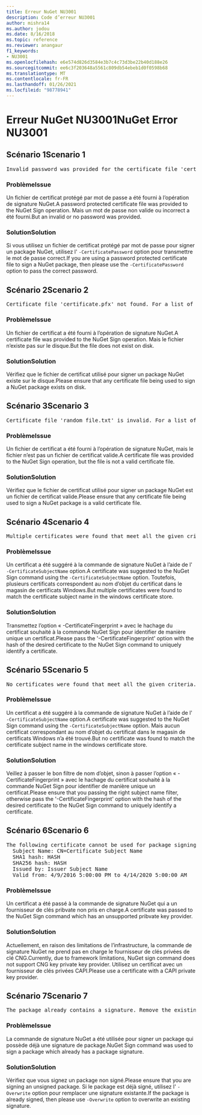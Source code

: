 ```yaml
---
title: Erreur NuGet NU3001
description: Code d’erreur NU3001
author: mishra14
ms.author: jodou
ms.date: 8/16/2018
ms.topic: reference
ms.reviewer: anangaur
f1_keywords:
- NU3001
ms.openlocfilehash: e6e574d826d3584e3b7c4c73d3be22b40d188e26
ms.sourcegitcommit: ee6c3f203648a5561c809db54ebeb1d0f0598b68
ms.translationtype: MT
ms.contentlocale: fr-FR
ms.lasthandoff: 01/26/2021
ms.locfileid: "98778941"
---
```

# <a name="nuget-error-nu3001"></a><span data-ttu-id="ec1e5-103">Erreur NuGet NU3001</span><span class="sxs-lookup"><span data-stu-id="ec1e5-103">NuGet Error NU3001</span></span>

## <a name="scenario-1"></a><span data-ttu-id="ec1e5-104">Scénario 1</span><span class="sxs-lookup"><span data-stu-id="ec1e5-104">Scenario 1</span></span>

<pre>Invalid password was provided for the certificate file 'certificate.pfx'. Provide a valid password using the '-CertificatePassword' option.</pre>

### <a name="issue"></a><span data-ttu-id="ec1e5-105">Problème</span><span class="sxs-lookup"><span data-stu-id="ec1e5-105">Issue</span></span>

<span data-ttu-id="ec1e5-106">Un fichier de certificat protégé par mot de passe a été fourni à l’opération de signature NuGet.</span><span class="sxs-lookup"><span data-stu-id="ec1e5-106">A password protected certificate file was provided to the NuGet Sign operation.</span></span> <span data-ttu-id="ec1e5-107">Mais un mot de passe non valide ou incorrect a été fourni.</span><span class="sxs-lookup"><span data-stu-id="ec1e5-107">But an invalid or no password was provided.</span></span>


### <a name="solution"></a><span data-ttu-id="ec1e5-108">Solution</span><span class="sxs-lookup"><span data-stu-id="ec1e5-108">Solution</span></span>

<span data-ttu-id="ec1e5-109">Si vous utilisez un fichier de certificat protégé par mot de passe pour signer un package NuGet, utilisez l' `-CertificatePassword` option pour transmettre le mot de passe correct.</span><span class="sxs-lookup"><span data-stu-id="ec1e5-109">If you are using a password protected certificate file to sign a NuGet package, then please use the `-CertificatePassword` option to pass the correct password.</span></span>



## <a name="scenario-2"></a><span data-ttu-id="ec1e5-110">Scénario 2</span><span class="sxs-lookup"><span data-stu-id="ec1e5-110">Scenario 2</span></span>

<pre>Certificate file 'certificate.pfx' not found. For a list of accepted ways to provide a certificate, visit https://docs.nuget.org/docs/reference/command-line-reference.</pre>

### <a name="issue"></a><span data-ttu-id="ec1e5-111">Problème</span><span class="sxs-lookup"><span data-stu-id="ec1e5-111">Issue</span></span>

<span data-ttu-id="ec1e5-112">Un fichier de certificat a été fourni à l’opération de signature NuGet.</span><span class="sxs-lookup"><span data-stu-id="ec1e5-112">A certificate file was provided to the NuGet Sign operation.</span></span> <span data-ttu-id="ec1e5-113">Mais le fichier n’existe pas sur le disque.</span><span class="sxs-lookup"><span data-stu-id="ec1e5-113">But the file does not exist on disk.</span></span>


### <a name="solution"></a><span data-ttu-id="ec1e5-114">Solution</span><span class="sxs-lookup"><span data-stu-id="ec1e5-114">Solution</span></span>

<span data-ttu-id="ec1e5-115">Vérifiez que le fichier de certificat utilisé pour signer un package NuGet existe sur le disque.</span><span class="sxs-lookup"><span data-stu-id="ec1e5-115">Please ensure that any certificate file being used to sign a NuGet package exists on disk.</span></span>



## <a name="scenario-3"></a><span data-ttu-id="ec1e5-116">Scénario 3</span><span class="sxs-lookup"><span data-stu-id="ec1e5-116">Scenario 3</span></span>

<pre>Certificate file 'random_file.txt' is invalid. For a list of accepted ways to provide a certificate, visit https://docs.nuget.org/docs/reference/command-line-reference.</pre>

### <a name="issue"></a><span data-ttu-id="ec1e5-117">Problème</span><span class="sxs-lookup"><span data-stu-id="ec1e5-117">Issue</span></span>

<span data-ttu-id="ec1e5-118">Un fichier de certificat a été fourni à l’opération de signature NuGet, mais le fichier n’est pas un fichier de certificat valide.</span><span class="sxs-lookup"><span data-stu-id="ec1e5-118">A certificate file was provided to the NuGet Sign operation, but the file is not a valid certificate file.</span></span>


### <a name="solution"></a><span data-ttu-id="ec1e5-119">Solution</span><span class="sxs-lookup"><span data-stu-id="ec1e5-119">Solution</span></span>

<span data-ttu-id="ec1e5-120">Vérifiez que le fichier de certificat utilisé pour signer un package NuGet est un fichier de certificat valide.</span><span class="sxs-lookup"><span data-stu-id="ec1e5-120">Please ensure that any certificate file being used to sign a NuGet package is a valid certificate file.</span></span>



## <a name="scenario-4"></a><span data-ttu-id="ec1e5-121">Scénario 4</span><span class="sxs-lookup"><span data-stu-id="ec1e5-121">Scenario 4</span></span>

<pre>Multiple certificates were found that meet all the given criteria. Use the '-CertificateFingerprint' option with the hash of the desired certificate.</pre>

### <a name="issue"></a><span data-ttu-id="ec1e5-122">Problème</span><span class="sxs-lookup"><span data-stu-id="ec1e5-122">Issue</span></span>

<span data-ttu-id="ec1e5-123">Un certificat a été suggéré à la commande de signature NuGet à l’aide de l' `-CertificateSubjectName` option.</span><span class="sxs-lookup"><span data-stu-id="ec1e5-123">A certificate was suggested to the NuGet Sign command using the `-CertificateSubjectName` option.</span></span> <span data-ttu-id="ec1e5-124">Toutefois, plusieurs certificats correspondent au nom d’objet du certificat dans le magasin de certificats Windows.</span><span class="sxs-lookup"><span data-stu-id="ec1e5-124">But multiple certificates were found to match the certificate subject name in the windows certificate store.</span></span>


### <a name="solution"></a><span data-ttu-id="ec1e5-125">Solution</span><span class="sxs-lookup"><span data-stu-id="ec1e5-125">Solution</span></span>

<span data-ttu-id="ec1e5-126">Transmettez l’option « -CertificateFingerprint » avec le hachage du certificat souhaité à la commande NuGet Sign pour identifier de manière unique un certificat.</span><span class="sxs-lookup"><span data-stu-id="ec1e5-126">Please pass the '-CertificateFingerprint' option with the hash of the desired certificate to the NuGet Sign command to uniquely identify a certificate.</span></span>



## <a name="scenario-5"></a><span data-ttu-id="ec1e5-127">Scénario 5</span><span class="sxs-lookup"><span data-stu-id="ec1e5-127">Scenario 5</span></span>

<pre>No certificates were found that meet all the given criteria. For a list of accepted ways to provide a certificate, visit https://docs.nuget.org/docs/reference/command-line-reference.</pre>

### <a name="issue"></a><span data-ttu-id="ec1e5-128">Problème</span><span class="sxs-lookup"><span data-stu-id="ec1e5-128">Issue</span></span>

<span data-ttu-id="ec1e5-129">Un certificat a été suggéré à la commande de signature NuGet à l’aide de l' `-CertificateSubjectName` option.</span><span class="sxs-lookup"><span data-stu-id="ec1e5-129">A certificate was suggested to the NuGet Sign command using the `-CertificateSubjectName` option.</span></span> <span data-ttu-id="ec1e5-130">Mais aucun certificat correspondant au nom d’objet du certificat dans le magasin de certificats Windows n’a été trouvé.</span><span class="sxs-lookup"><span data-stu-id="ec1e5-130">But no certificate was found to match the certificate subject name in the windows certificate store.</span></span>


### <a name="solution"></a><span data-ttu-id="ec1e5-131">Solution</span><span class="sxs-lookup"><span data-stu-id="ec1e5-131">Solution</span></span>

<span data-ttu-id="ec1e5-132">Veillez à passer le bon filtre de nom d’objet, sinon à passer l’option « -CertificateFingerprint » avec le hachage du certificat souhaité à la commande NuGet Sign pour identifier de manière unique un certificat.</span><span class="sxs-lookup"><span data-stu-id="ec1e5-132">Please ensure that you passing the right subject name filter, otherwise pass the '-CertificateFingerprint' option with the hash of the desired certificate to the NuGet Sign command to uniquely identify a certificate.</span></span>



## <a name="scenario-6"></a><span data-ttu-id="ec1e5-133">Scénario 6</span><span class="sxs-lookup"><span data-stu-id="ec1e5-133">Scenario 6</span></span>

<pre>The following certificate cannot be used for package signing as the private key provider is unsupported:
  Subject Name: CN=Certificate Subject Name
  SHA1 hash: HASH
  SHA256 hash: HASH
  Issued by: Issuer Subject Name
  Valid from: 4/9/2016 5:00:00 PM to 4/14/2020 5:00:00 AM</pre>

### <a name="issue"></a><span data-ttu-id="ec1e5-134">Problème</span><span class="sxs-lookup"><span data-stu-id="ec1e5-134">Issue</span></span>

<span data-ttu-id="ec1e5-135">Un certificat a été passé à la commande de signature NuGet qui a un fournisseur de clés pribvate non pris en charge.</span><span class="sxs-lookup"><span data-stu-id="ec1e5-135">A certificate was passed to the NuGet Sign command which has an unsupported pribvate key provider.</span></span> 


### <a name="solution"></a><span data-ttu-id="ec1e5-136">Solution</span><span class="sxs-lookup"><span data-stu-id="ec1e5-136">Solution</span></span>

<span data-ttu-id="ec1e5-137">Actuellement, en raison des limitations de l’infrastructure, la commande de signature NuGet ne prend pas en charge le fournisseur de clés privées de clé CNG.</span><span class="sxs-lookup"><span data-stu-id="ec1e5-137">Currently, due to framework limitations, NuGet sign command does not support CNG key private key provider.</span></span> <span data-ttu-id="ec1e5-138">Utilisez un certificat avec un fournisseur de clés privées CAPI.</span><span class="sxs-lookup"><span data-stu-id="ec1e5-138">Please use a certificate with a CAPI private key provider.</span></span>



## <a name="scenario-7"></a><span data-ttu-id="ec1e5-139">Scénario 7</span><span class="sxs-lookup"><span data-stu-id="ec1e5-139">Scenario 7</span></span>

<pre>The package already contains a signature. Remove the existing signature before adding a new signature.</pre>

### <a name="issue"></a><span data-ttu-id="ec1e5-140">Problème</span><span class="sxs-lookup"><span data-stu-id="ec1e5-140">Issue</span></span>

<span data-ttu-id="ec1e5-141">La commande de signature NuGet a été utilisée pour signer un package qui possède déjà une signature de package.</span><span class="sxs-lookup"><span data-stu-id="ec1e5-141">NuGet Sign command was used to sign a package which already has a package signature.</span></span>


### <a name="solution"></a><span data-ttu-id="ec1e5-142">Solution</span><span class="sxs-lookup"><span data-stu-id="ec1e5-142">Solution</span></span>

<span data-ttu-id="ec1e5-143">Vérifiez que vous signez un package non signé.</span><span class="sxs-lookup"><span data-stu-id="ec1e5-143">Please ensure that you are signing an unsigned package.</span></span> <span data-ttu-id="ec1e5-144">Si le package est déjà signé, utilisez l' `-Overwrite` option pour remplacer une signature existante.</span><span class="sxs-lookup"><span data-stu-id="ec1e5-144">If the package is already signed, then please use `-Overwrite` option to overwrite an existing signature.</span></span>


